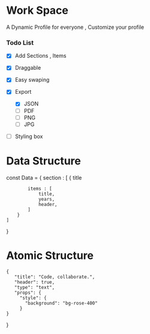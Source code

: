 # Work Space
A Dynamic Profile for everyone , Customize your profile


### Todo List

- [x] Add Sections , Items    
- [x] Draggable  
- [x] Easy swaping   
- [x] Export  
    - [x] JSON  
    - [ ] PDF
    - [ ] PNG
    - [ ] JPG

- [ ] Styling box



# Data Structure
const Data = {
    section : [
        {
            title 
            
            items : [
                title,
                years,
                header,
            ]
        }
    ]
}

# Atomic Structure 

    {
       "title": "Code, collaborate.",
       "header": true,
       "type": "text",
       "props": {
         "style": {
           "background": "bg-rose-400"
         }
    }
}

